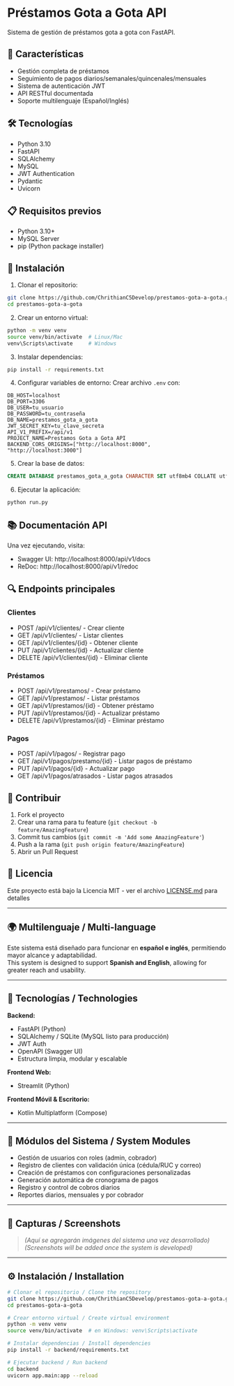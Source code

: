 # Préstamos Gota a Gota API

Sistema de gestión de préstamos gota a gota con FastAPI.

## 🚀 Características

- Gestión completa de préstamos
- Seguimiento de pagos diarios/semanales/quincenales/mensuales
- Sistema de autenticación JWT
- API RESTful documentada
- Soporte multilenguaje (Español/Inglés)

## 🛠️ Tecnologías

- Python 3.10
- FastAPI
- SQLAlchemy
- MySQL
- JWT Authentication
- Pydantic
- Uvicorn

## 📋 Requisitos previos

- Python 3.10+
- MySQL Server
- pip (Python package installer)

## 🔧 Instalación

1. Clonar el repositorio:
```bash
git clone https://github.com/ChrithianC5Develop/prestamos-gota-a-gota.git
cd prestamos-gota-a-gota
```

2. Crear un entorno virtual:
```bash
python -m venv venv
source venv/bin/activate  # Linux/Mac
venv\Scripts\activate     # Windows
```

3. Instalar dependencias:
```bash
pip install -r requirements.txt
```

4. Configurar variables de entorno:
Crear archivo `.env` con:
```env
DB_HOST=localhost
DB_PORT=3306
DB_USER=tu_usuario
DB_PASSWORD=tu_contraseña
DB_NAME=prestamos_gota_a_gota
JWT_SECRET_KEY=tu_clave_secreta
API_V1_PREFIX=/api/v1
PROJECT_NAME=Prestamos Gota a Gota API
BACKEND_CORS_ORIGINS=["http://localhost:8000", "http://localhost:3000"]
```

5. Crear la base de datos:
```sql
CREATE DATABASE prestamos_gota_a_gota CHARACTER SET utf8mb4 COLLATE utf8mb4_unicode_ci;
```

6. Ejecutar la aplicación:
```bash
python run.py
```

## 📚 Documentación API

Una vez ejecutando, visita:
- Swagger UI: http://localhost:8000/api/v1/docs
- ReDoc: http://localhost:8000/api/v1/redoc

## 🔍 Endpoints principales

### Clientes
- POST /api/v1/clientes/ - Crear cliente
- GET /api/v1/clientes/ - Listar clientes
- GET /api/v1/clientes/{id} - Obtener cliente
- PUT /api/v1/clientes/{id} - Actualizar cliente
- DELETE /api/v1/clientes/{id} - Eliminar cliente

### Préstamos
- POST /api/v1/prestamos/ - Crear préstamo
- GET /api/v1/prestamos/ - Listar préstamos
- GET /api/v1/prestamos/{id} - Obtener préstamo
- PUT /api/v1/prestamos/{id} - Actualizar préstamo
- DELETE /api/v1/prestamos/{id} - Eliminar préstamo

### Pagos
- POST /api/v1/pagos/ - Registrar pago
- GET /api/v1/pagos/prestamo/{id} - Listar pagos de préstamo
- PUT /api/v1/pagos/{id} - Actualizar pago
- GET /api/v1/pagos/atrasados - Listar pagos atrasados

## 👥 Contribuir

1. Fork el proyecto
2. Crear una rama para tu feature (`git checkout -b feature/AmazingFeature`)
3. Commit tus cambios (`git commit -m 'Add some AmazingFeature'`)
4. Push a la rama (`git push origin feature/AmazingFeature`)
5. Abrir un Pull Request

## 📄 Licencia

Este proyecto está bajo la Licencia MIT - ver el archivo [LICENSE.md](LICENSE.md) para detalles

---

## 🌍 Multilenguaje / Multi-language

Este sistema está diseñado para funcionar en **español e inglés**, permitiendo mayor alcance y adaptabilidad.  
This system is designed to support **Spanish and English**, allowing for greater reach and usability.

---

## 🚀 Tecnologías / Technologies

**Backend:**
- FastAPI (Python)
- SQLAlchemy / SQLite (MySQL listo para producción)
- JWT Auth
- OpenAPI (Swagger UI)
- Estructura limpia, modular y escalable

**Frontend Web:**
- Streamlit (Python)

**Frontend Móvil & Escritorio:**
- Kotlin Multiplatform (Compose)

---

## 📁 Módulos del Sistema / System Modules

- Gestión de usuarios con roles (admin, cobrador)
- Registro de clientes con validación única (cédula/RUC y correo)
- Creación de préstamos con configuraciones personalizadas
- Generación automática de cronograma de pagos
- Registro y control de cobros diarios
- Reportes diarios, mensuales y por cobrador

---

## 📸 Capturas / Screenshots

> *(Aquí se agregarán imágenes del sistema una vez desarrollado)*  
> *(Screenshots will be added once the system is developed)*

---

## ⚙️ Instalación / Installation

```bash
# Clonar el repositorio / Clone the repository
git clone https://github.com/ChrithianC5Develop/prestamos-gota-a-gota.git
cd prestamos-gota-a-gota

# Crear entorno virtual / Create virtual environment
python -m venv venv
source venv/bin/activate  # en Windows: venv\Scripts\activate

# Instalar dependencias / Install dependencies
pip install -r backend/requirements.txt

# Ejecutar backend / Run backend
cd backend
uvicorn app.main:app --reload

